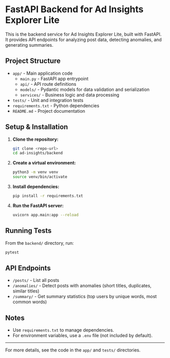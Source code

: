 # FastAPI Backend for Ad Insights Explorer Lite

This is the backend service for Ad Insights Explorer Lite, built with FastAPI. It provides API endpoints for analyzing post data, detecting anomalies, and generating summaries.

## Project Structure

- `app/` - Main application code
  - `main.py` - FastAPI app entrypoint
  - `api/` - API route definitions
  - `models/` - Pydantic models for data validation and serialization
  - `services/` - Business logic and data processing
- `tests/` - Unit and integration tests
- `requirements.txt` - Python dependencies
- `README.md` - Project documentation

## Setup & Installation

1. **Clone the repository:**
   ```bash
   git clone <repo-url>
   cd ad-insights/backend
   ```
2. **Create a virtual environment:**
   ```bash
   python3 -m venv venv
   source venv/bin/activate
   ```
3. **Install dependencies:**
   ```bash
   pip install -r requirements.txt
   ```
4. **Run the FastAPI server:**
   ```bash
   uvicorn app.main:app --reload
   ```

## Running Tests

From the `backend/` directory, run:

```bash
pytest
```

## API Endpoints

- `/posts/` - List all posts
- `/anomalies/` - Detect posts with anomalies (short titles, duplicates, similar titles)
- `/summary/` - Get summary statistics (top users by unique words, most common words)

## Notes

- Use `requirements.txt` to manage dependencies.
- For environment variables, use a `.env` file (not included by default).

---

For more details, see the code in the `app/` and `tests/` directories.

